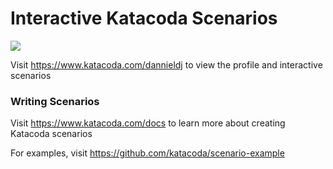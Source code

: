 # Interactive Katacoda Scenarios

[![](http://shields.katacoda.com/katacoda/dannieldj/count.svg)](https://www.katacoda.com/dannieldj "Get your profile on Katacoda.com")

Visit https://www.katacoda.com/dannieldj to view the profile and interactive scenarios

### Writing Scenarios
Visit https://www.katacoda.com/docs to learn more about creating Katacoda scenarios

For examples, visit https://github.com/katacoda/scenario-example
